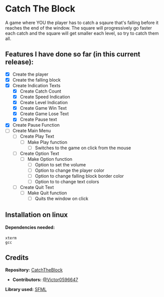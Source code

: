 # Catch The Block
A game where YOU the player has to catch a sqaure that's falling before it reaches the end of the window. The square will progressively go faster each catch and the square will get smaller each level, so try to catch them all. <br>



## Features I have done so far (in this current release):
- [x] Create the player
- [x] Create the falling block
- [x] Create Indication Texts
  - [x] Create Catch Count
  - [x] Create Speed Indication
  - [x] Create Level Indication
  - [x] Create Game Win Text
  - [x] Create Game Lose Text
  - [x] Create Pause text
- [x] Create Pause Function
- [ ] Create Main Menu
  - [ ] Create Play Text
    - [ ] Make Play function
      - [ ] Switches to the game on click from the mouse
  - [ ] Create Option Text
    - [ ] Make Option function
      - [ ] Option to set the volume
      - [ ] Option to change the player color
      - [ ] Option to change falling block border color 
      - [ ] Option to to change text colors
  - [ ] Create Quit Text
    - [ ] Make Quit function
      - [ ] Quits the window on click   
   
## Installation on linux
#### Dependencies needed:
``xterm``<br>
``gcc``
## Credits <br>

**Repository:** [CatchTheBlock](https://github.com/Victor0596647/CatchTheBlock)<br>
  - **Contributors:** [@Victor0596647](https://github.com/Victor0596647)<br>

**Library used:** [SFML](https://github.com/SFML/SFML/releases/tag/2.5.1)
